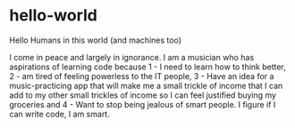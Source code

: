 # hello-world

Hello Humans in this world (and machines too)

I come in peace and largely in ignorance. I am a musician who has aspirations of learning code because 1 - I need to learn how to think better, 2 - am tired of feeling powerless to the IT people, 3 - Have an idea for a music-practicing app that will make me a small trickle of income that I can add to my other small trickles of income so I can feel justified buying my groceries and 4 - Want to stop being jealous of smart people. I figure if I can write code, I am smart.
